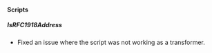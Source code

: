 
#### Scripts
##### IsRFC1918Address
- Fixed an issue where the script was not working as a transformer.

